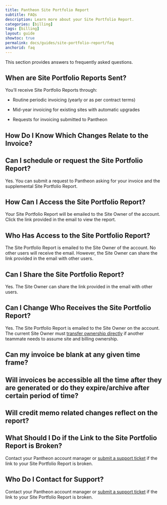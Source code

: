 ```yaml
---
title: Pantheon Site Portfolio Report
subtitle: FAQs
description: Learn more about your Site Portfolio Report.
categories: [billing]
tags: [billing]
layout: guide
showtoc: true
permalink: docs/guides/site-portfolio-report/faq
anchorid: faq
---
```


This section provides answers to frequently asked questions.

## When are Site Portfolio Reports Sent?

You’ll receive Site Portfolio Reports through:

- Routine periodic invoicing (yearly or as per contract terms)

- Mid-year invoicing for existing sites with automatic upgrades

- Requests for invoicing submitted to Pantheon

## How Do I Know Which Changes Relate to the Invoice?

## Can I schedule or request the Site Portfolio Report?

Yes. You can submit a request to Pantheon asking for your invoice and the supplemental Site Portfolio Report.

## How Can I Access the Site Portfolio Report?

Your Site Portfolio Report will be emailed to the Site Owner of the account. Click the link provided in the email to view the report.

## Who Has Access to the Site Portfolio Report?

The Site Portfolio Report is emailed to the Site Owner of the account. No other users will receive the email. However, the Site Owner can share the link provided in the email with other users.

## Can I Share the Site Portfolio Report?

Yes. The Site Owner can share the link provided in the email with other users.

## Can I Change Who Receives the Site Portfolio Report?

Yes. The Site Portfolio Report is emailed to the Site Owner on the account.  The current Site Owner must [transfer ownership directly](/site-billing#transfer-ownership-and-billing-for-this-site) if another teammate needs to assume site and billing ownership.

## Can my invoice be blank at any given time frame?

## Will invoices be accessible all the time after they are generated or do they expire/archive after certain period of time?

## Will credit memo related changes reflect on the report?

## What Should I Do if the Link to the Site Portfolio Report is Broken?

Contact your Pantheon account manager or [submit a support ticket](/guides/support/support-ticket/#organization-dashboard-support-tab) if the link to your Site Portfolio Report is broken.

## Who Do I Contact for Support?

Contact your Pantheon account manager or [submit a support ticket](/guides/support/support-ticket/#organization-dashboard-support-tab) if the link to your Site Portfolio Report is broken.